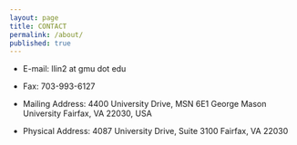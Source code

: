 ```yaml
---
layout: page
title: CONTACT
permalink: /about/
published: true
---
```








- E-mail: llin2 at gmu dot edu

- Fax: 703-993-6127

- Mailing Address:
  4400 University Drive, MSN 6E1
  George Mason University
  Fairfax, VA 22030, USA
  
- Physical Address:
  4087 University Drive, Suite 3100
  Fairfax, VA 22030
